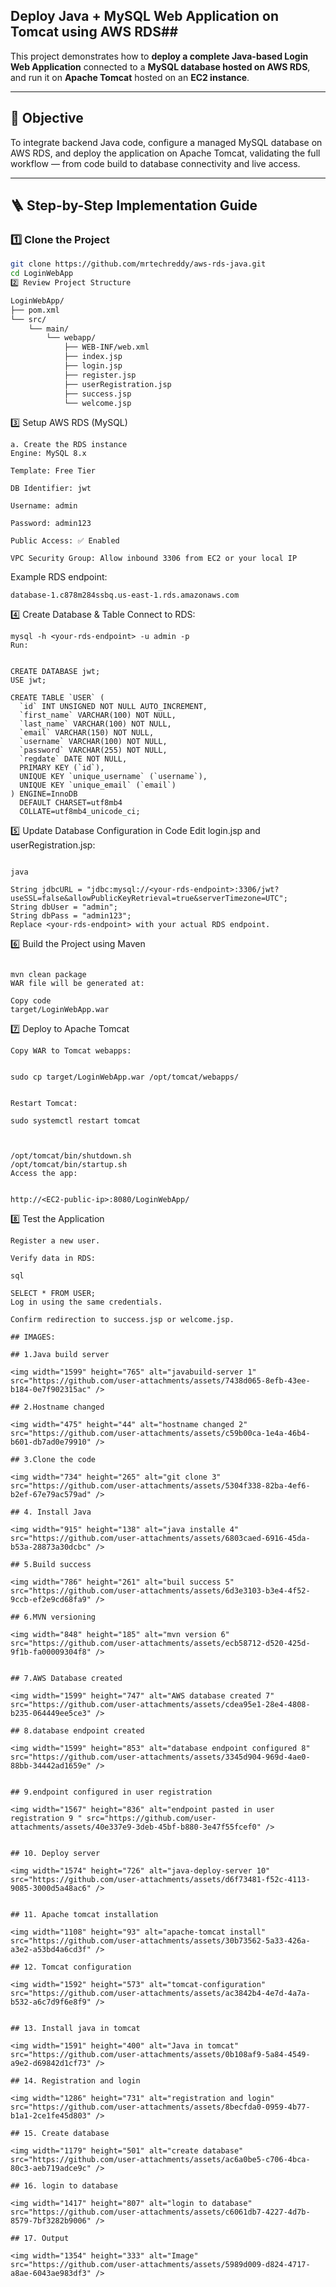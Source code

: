 ## Deploy Java + MySQL Web Application on Tomcat using AWS RDS##

This project demonstrates how to **deploy a complete Java-based Login Web Application** connected to a **MySQL database hosted on AWS RDS**, and run it on **Apache Tomcat** hosted on an **EC2 instance**.

---

## 🧩 Objective

To integrate backend Java code, configure a managed MySQL database on AWS RDS, and deploy the application on Apache Tomcat, validating the full workflow — from code build to database connectivity and live access.

---

## 🪜 Step-by-Step Implementation Guide

### 1️⃣ Clone the Project
```bash
git clone https://github.com/mrtechreddy/aws-rds-java.git
cd LoginWebApp
2️⃣ Review Project Structure

LoginWebApp/
├── pom.xml
└── src/
    └── main/
        └── webapp/
            ├── WEB-INF/web.xml
            ├── index.jsp
            ├── login.jsp
            ├── register.jsp
            ├── userRegistration.jsp
            ├── success.jsp
            └── welcome.jsp
 ```           
3️⃣ Setup AWS RDS (MySQL)
```
a. Create the RDS instance
Engine: MySQL 8.x

Template: Free Tier

DB Identifier: jwt

Username: admin

Password: admin123

Public Access: ✅ Enabled

VPC Security Group: Allow inbound 3306 from EC2 or your local IP
```
Example RDS endpoint:
```
database-1.c878m284ssbq.us-east-1.rds.amazonaws.com
```
4️⃣ Create Database & Table
Connect to RDS:
```
mysql -h <your-rds-endpoint> -u admin -p
Run:


CREATE DATABASE jwt;
USE jwt;

CREATE TABLE `USER` (
  `id` INT UNSIGNED NOT NULL AUTO_INCREMENT,
  `first_name` VARCHAR(100) NOT NULL,
  `last_name` VARCHAR(100) NOT NULL,
  `email` VARCHAR(150) NOT NULL,
  `username` VARCHAR(100) NOT NULL,
  `password` VARCHAR(255) NOT NULL,
  `regdate` DATE NOT NULL,
  PRIMARY KEY (`id`),
  UNIQUE KEY `unique_username` (`username`),
  UNIQUE KEY `unique_email` (`email`)
) ENGINE=InnoDB 
  DEFAULT CHARSET=utf8mb4 
  COLLATE=utf8mb4_unicode_ci;
  ```
5️⃣ Update Database Configuration in Code
Edit login.jsp and userRegistration.jsp:
```

java

String jdbcURL = "jdbc:mysql://<your-rds-endpoint>:3306/jwt?useSSL=false&allowPublicKeyRetrieval=true&serverTimezone=UTC";
String dbUser = "admin";
String dbPass = "admin123";
Replace <your-rds-endpoint> with your actual RDS endpoint.

```
6️⃣ Build the Project using Maven
```

mvn clean package
WAR file will be generated at:

Copy code
target/LoginWebApp.war

```
7️⃣ Deploy to Apache Tomcat
```
Copy WAR to Tomcat webapps:


sudo cp target/LoginWebApp.war /opt/tomcat/webapps/


Restart Tomcat:

sudo systemctl restart tomcat



/opt/tomcat/bin/shutdown.sh
/opt/tomcat/bin/startup.sh
Access the app:


http://<EC2-public-ip>:8080/LoginWebApp/

```
8️⃣ Test the Application
```
Register a new user.

Verify data in RDS:

sql

SELECT * FROM USER;
Log in using the same credentials.

Confirm redirection to success.jsp or welcome.jsp.

## IMAGES:

## 1.Java build server

<img width="1599" height="765" alt="javabuild-server 1" src="https://github.com/user-attachments/assets/7438d065-8efb-43ee-b184-0e7f902315ac" />

## 2.Hostname changed

<img width="475" height="44" alt="hostname changed 2" src="https://github.com/user-attachments/assets/c59b00ca-1e4a-46b4-b601-db7ad0e79910" />

## 3.Clone the code

<img width="734" height="265" alt="git clone 3" src="https://github.com/user-attachments/assets/5304f338-82ba-4ef6-b2ef-67e79ac579ad" />

## 4. Install Java

<img width="915" height="138" alt="java installe 4" src="https://github.com/user-attachments/assets/6803caed-6916-45da-b53a-28873a30dcbc" />

## 5.Build success

<img width="786" height="261" alt="buil success 5" src="https://github.com/user-attachments/assets/6d3e3103-b3e4-4f52-9ccb-ef2e9cd68fa9" />

## 6.MVN versioning

<img width="848" height="185" alt="mvn version 6" src="https://github.com/user-attachments/assets/ecb58712-d520-425d-9f1b-fa00009304f8" />


## 7.AWS Database created

<img width="1599" height="747" alt="AWS database created 7" src="https://github.com/user-attachments/assets/cdea95e1-28e4-4808-b235-064449ee5ce3" />

## 8.database endpoint created

<img width="1599" height="853" alt="database endpoint configured 8" src="https://github.com/user-attachments/assets/3345d904-969d-4ae0-88bb-34442ad1659e" />


## 9.endpoint configured in user registration

<img width="1567" height="836" alt="endpoint pasted in user registration 9 " src="https://github.com/user-attachments/assets/40e337e9-3deb-45bf-b880-3e47f55fcef0" />


## 10. Deploy server

<img width="1574" height="726" alt="java-deploy-server 10" src="https://github.com/user-attachments/assets/d6f73481-f52c-4113-9085-3000d5a48ac6" />


## 11. Apache tomcat installation

<img width="1108" height="93" alt="apache-tomcat install" src="https://github.com/user-attachments/assets/30b73562-5a33-426a-a3e2-a53bd4a6cd3f" />

## 12. Tomcat configuration

<img width="1592" height="573" alt="tomcat-configuration" src="https://github.com/user-attachments/assets/ac3842b4-4e7d-4a7a-b532-a6c7d9f6e8f9" />


## 13. Install java in tomcat

<img width="1591" height="400" alt="Java in tomcat" src="https://github.com/user-attachments/assets/0b108af9-5a84-4549-a9e2-d69842d1cf73" />

## 14. Registration and login

<img width="1286" height="731" alt="registration and login" src="https://github.com/user-attachments/assets/8becfda0-0959-4b77-b1a1-2ce1fe45d803" />

## 15. Create database

<img width="1179" height="501" alt="create database" src="https://github.com/user-attachments/assets/ac6a0be5-c706-4bca-80c3-aeb719adce9c" />

## 16. login to database

<img width="1417" height="807" alt="login to database" src="https://github.com/user-attachments/assets/c6061db7-4227-4d7b-8579-7bf3282b9006" />

## 17. Output

<img width="1354" height="333" alt="Image" src="https://github.com/user-attachments/assets/5989d009-d824-4717-a8ae-6043ae983df3" />



